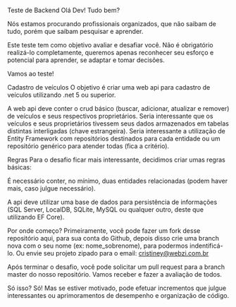 Teste de Backend
Olá Dev! Tudo bem?

Nós estamos procurando profissionais organizados, que não saibam de tudo, porém que saibam pesquisar e aprender.

Este teste tem como objetivo avaliar e desafiar você. Não é obrigatório realizá-lo completamente, queremos apenas reconhecer seu esforço e potencial para aprender, se adaptar e tomar decisões.

Vamos ao teste!

Cadastro de veículos
O objetivo é criar uma web api para cadastro de veículos utilizando .net 5 ou superior.

A web api deve conter o crud básico (buscar, adicionar, atualizar e remover) de veículos e seus respectivos proprietários.
Seria interessante que os veículos e seus proprietários tivessem seus dados armazenados em tabelas distintas interligadas (chave estrangeira).
Seria interessante a utilização de Entity Framework com repositórios destinados para cada entidade ou um repositório genérico para atender todas (fica a critério).

Regras
Para o desafio ficar mais interessante, decidimos criar umas regras básicas:

É necessário conter, no mínimo, duas entidades relacionadas (podem haver mais, caso julgue necessário).

A api deve utilizar uma base de dados para persistência de informações (SQL Server, LocalDB, SQLite, MySQL ou qualquer outro, deste que utilizando EF Core).

Por onde começo?
Primeiramente, você pode fazer um fork desse repositório aqui, para sua conta do Github, depois disso crie uma branch nova com o seu nome (ex: nome_sobrenome), para podermos indentificá-lo. Ou envie seu projeto zipado para o email: cristiney@webzi.com.br

Após terminar o desafio, você pode solicitar um pull request para a branch master do nosso repositório. Vamos receber e fazer a avaliação de todos.

Só isso?
Só! Mas se estiver motivado, pode efetuar incrementos que julgue interessantes ou aprimoramentos de desempenho e organização de código.
